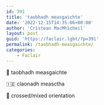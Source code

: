 ```yaml
---
id: 391
title: 'taobhadh measgaichte'
date: '2022-12-15T14:35:06+00:00'
author: 'Crìstean MacMhìcheil'
layout: post
guid: 'https://faclair.lgbt/?p=391'
permalink: /taobhadh-measgaichte/
categories:
    - Faclair
---
```


&#x1f3f4;&#xe0067;&#xe0062;&#xe0073;&#xe0063;&#xe0074;&#xe007f; taobhadh measgaichte

&#x1f1ee;&#x1f1ea; claonadh measctha

&#x1f3f4;&#xe0067;&#xe0062;&#xe0065;&#xe006e;&#xe0067;&#xe007f; crossed/mixed orientation